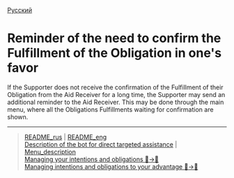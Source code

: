 [Русский](../../documents/notifications//reminder_to_confirm.md)

# Reminder of the need to confirm the Fulfillment of the Obligation in one's favor

If the Supporter does not receive the confirmation of the Fulfillment of their Obligation from the Aid Receiver for a long time, the Supporter may send an additional reminder to the Aid Receiver. This may be done through the main menu, where all the Obligations Fulfillments waiting for confirmation are shown.

----
> [README_rus](../../README.md)  |     [README_eng](../../README_eng.md)  
> [Description of the bot for direct targeted assistance](../../documents_eng/index.md)    |  [Menu_description](menu.md)   
> [Managing your intentions and obligations 👤->👥](../actions/show_int_obl.md)  
> [Managing intentions and obligations to your advantage 👥->👤](../actions/show_int_obl_for_me.md)
